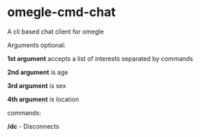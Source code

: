 # omegle-cmd-chat
A cli based chat client for omegle

Arguments optional:

**1st argument** accepts a list of interests separated by commands

**2nd argument** is age

**3rd argument** is sex

**4th argument** is location

commands:

**/dc** - Disconnects
